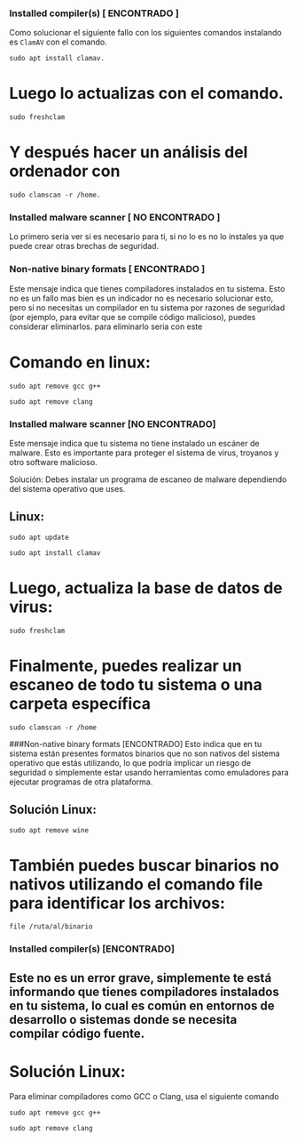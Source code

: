 ### Installed compiler(s)                                   [ ENCONTRADO ]

Como solucionar el siguiente fallo con los siguientes comandos instalando es `ClamAV`
con el comando.
```
sudo apt install clamav.
```
# Luego lo actualizas con el comando.
```
sudo freshclam
```
# Y después hacer un análisis del ordenador con 
```
sudo clamscan -r /home.
```
### Installed malware scanner                               [ NO ENCONTRADO ]

Lo primero seria ver si es necesario para ti, si no lo es no lo instales ya que puede crear otras brechas de seguridad.

### Non-native binary formats                               [ ENCONTRADO ]
Este mensaje indica que tienes compiladores instalados en tu sistema. Esto no es un fallo mas bien es un indicador 
no es necesario solucionar esto, pero si no necesitas un compilador en tu sistema por razones de seguridad (por ejemplo, para evitar que se compile código malicioso), puedes considerar eliminarlos.
para eliminarlo seria con este

# Comando en linux:
 ```
 sudo apt remove gcc g++
```
```
sudo apt remove clang
```


### Installed malware scanner [NO ENCONTRADO]

Este mensaje indica que tu sistema no tiene instalado un escáner de malware. Esto es importante para proteger el sistema de virus, troyanos y otro software malicioso.

Solución: Debes instalar un programa de escaneo de malware dependiendo del sistema operativo que uses.

## Linux:
```
sudo apt update
```
```
sudo apt install clamav
```
# Luego, actualiza la base de datos de virus:
```
sudo freshclam
```
# Finalmente, puedes realizar un escaneo de todo tu sistema o una carpeta específica
```
sudo clamscan -r /home
```
###Non-native binary formats [ENCONTRADO]
Esto indica que en tu sistema están presentes formatos binarios que no son nativos del sistema operativo que estás utilizando, lo que podría implicar un riesgo de seguridad o simplemente estar usando herramientas como emuladores para ejecutar programas de otra plataforma.

## Solución Linux:
```
sudo apt remove wine
```
# También puedes buscar binarios no nativos utilizando el comando file para identificar los archivos:
```
file /ruta/al/binario
```
### Installed compiler(s) [ENCONTRADO]

## Este no es un error grave, simplemente te está informando que tienes compiladores instalados en tu sistema, lo cual es común en entornos de desarrollo o sistemas donde se necesita compilar código fuente.

# Solución Linux:

Para eliminar compiladores como GCC o Clang, usa el siguiente comando
```
sudo apt remove gcc g++
```
```
sudo apt remove clang
```




